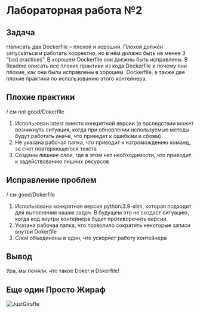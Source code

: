 # Лабораторная работа №2

## Задача
Написать два Dockerfile – плохой и хороший. Плохой должен запускаться и работать корректно, но в нём должно быть не менее 3 “bad practices”. В хорошем Dockerfile они должны быть исправлены. В Readme описать все плохие практики из кода Dockerfile и почему они плохие, как они были исправлены в хорошем  Dockerfile, а также две плохие практики по использованию этого контейнера.

## Плохие практики
/ см not good/Dokerfile
1.	Использован latest вместо конкретной версии (в последствии может возникнуть ситуация, когда при обновлении используемые методы будут работать иначе, что приведет к ошибкам и сбоям)
2.	Не указана рабочая папка, что приводит к нагромождению команд, за счет повторяющегося текста
3.	Созданы лишние слои, где в этом нет необходимости, что приводит к задействованию лишних ресурсов

## Исправление проблем
/ см good/Dokerfile
1. Использована конкретная версия python:3.9-slim, которая подходит для выполнения наших задач. В будущем это не создаст ситуацию, когда код внутри контейнера будет противоречить версии.
2. Указана рабочаа папка, что позволило сократить некоторые записи внутри Dokerfile
3. Слои объединены в один, что ускоряет работу контейнера

## Вывод
Ура, мы поняли. что такое Doker и Dokerfile!

## Еще один Просто Жираф
![JustGiraffe](https://github.com/Ulitka-na-sklone/White-maned-horses/blob/main/DevOps%202%20lab/GiraffeTLoA.jpg?raw=true)
